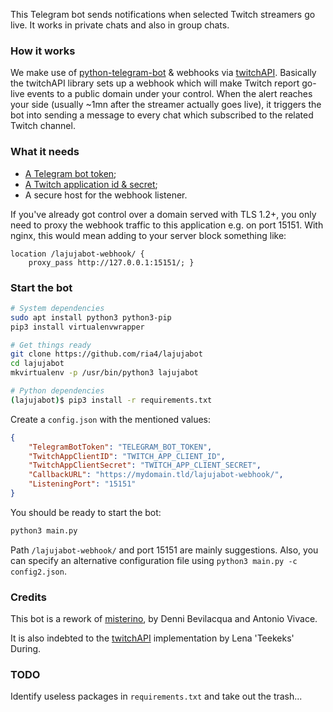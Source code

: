 This Telegram bot sends notifications when selected Twitch streamers go live. It works in private chats and also in group chats.

### How it works

We make use of [python-telegram-bot](https://github.com/python-telegram-bot/python-telegram-bot) & webhooks via [twitchAPI](https://github.com/Teekeks/pyTwitchAPI). Basically the twitchAPI library sets up a webhook which will make Twitch report go-live events to a public domain under your control. When the alert reaches your side (usually ~1mn after the streamer actually goes live), it triggers the bot into sending a message to every chat which subscribed to the related Twitch channel.

### What it needs

- [A Telegram bot token](https://core.telegram.org/bots#6-botfather);
- [A Twitch application id & secret](https://dev.twitch.tv/console/apps/create);
- A secure host for the webhook listener.

If you've already got control over a domain served with TLS 1.2+, you only need to proxy the webhook traffic to this application e.g. on port 15151. With nginx, this would mean adding to your server block something like:

```nginx
location /lajujabot-webhook/ {
    proxy_pass http://127.0.0.1:15151/; }
```

### Start the bot

```bash
# System dependencies
sudo apt install python3 python3-pip
pip3 install virtualenvwrapper

# Get things ready
git clone https://github.com/ria4/lajujabot
cd lajujabot
mkvirtualenv -p /usr/bin/python3 lajujabot

# Python dependencies
(lajujabot)$ pip3 install -r requirements.txt
```

Create a `config.json` with the mentioned values:

```json
{
    "TelegramBotToken": "TELEGRAM_BOT_TOKEN",
    "TwitchAppClientID": "TWITCH_APP_CLIENT_ID",
    "TwitchAppClientSecret": "TWITCH_APP_CLIENT_SECRET",
    "CallbackURL": "https://mydomain.tld/lajujabot-webhook/",
    "ListeningPort": "15151"
}
```

You should be ready to start the bot:

```bash
python3 main.py
```

Path `/lajujabot-webhook/` and port 15151 are mainly suggestions. Also, you can specify an alternative configuration file using `python3 main.py -c config2.json`.

### Credits

This bot is a rework of [misterino](https://github.com/avivace/misterino), by Denni Bevilacqua and Antonio Vivace.

It is also indebted to the [twitchAPI](https://github.com/Teekeks/pyTwitchAPI) implementation by Lena 'Teekeks' During.

### TODO

Identify useless packages in `requirements.txt` and take out the trash...
